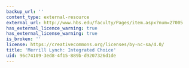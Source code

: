 ```yaml
---
backup_url: ''
content_type: external-resource
external_url: http://www.hbs.edu/faculty/Pages/item.aspx?num=27005
has_external_licence_warning: true
has_external_license_warning: true
is_broken: ''
license: https://creativecommons.org/licenses/by-nc-sa/4.0/
title: 'Merrill Lynch: Integrated Choice'
uid: 96c74109-3ed8-4f15-889b-d9207326d1de
---
```

